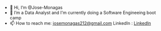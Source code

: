 - 👋 Hi, I’m @Jose-Monagas
- 👀 I’m a Data Analyst and I'm currently doing a Software Engineeing boot camp 
- 📫 How to reach me:
josemonagas212@gmail.com 
LinkedIn : [LinkedIn](https://www.linkedin.com/in/jose-monagas-523183b3/)

<!---
Jose-Monagas/Jose-Monagas is a ✨ special ✨ repository because its `README.md` (this file) appears on your GitHub profile.
You can click the Preview link to take a look at your changes.
--->
